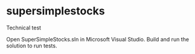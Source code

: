 # supersimplestocks
Technical test

Open SuperSimpleStocks.sln in Microsoft Visual Studio. Build and run the solution to run tests.
